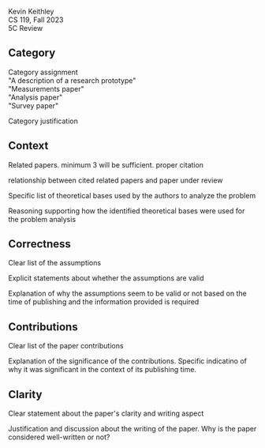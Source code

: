 Kevin Keithley  
CS 119, Fall 2023  
5C Review

## Category
Category assignment  
"A description of a research prototype"  
"Measurements paper"  
"Analysis paper"  
"Survey paper"

Category justification

## Context
Related papers. minimum 3 will be sufficient. proper citation

relationship between cited related papers and paper under review

Specific list of theoretical bases used by the authors to analyze the problem

Reasoning supporting how the identified theoretical bases were used for the problem analysis

## Correctness
Clear list of the assumptions

Explicit statements about whether the assumptions are valid

Explanation of why the assumptions seem to be valid or not based on the time of publishing and the information provided is required

## Contributions
Clear list of the paper contributions

Explanation of the significance of the contributions. Specific indicatino of why it was significant in the context of its publishing time.

## Clarity
Clear statement about the paper's clarity and writing aspect

Justification and discussion about the writing of the paper. Why is the paper considered well-written or not?